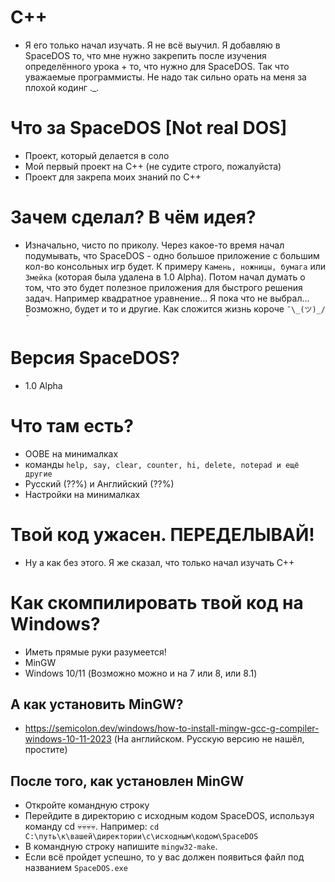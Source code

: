 # C++
- Я его только начал изучать. Я не всё выучил. Я добавляю в SpaceDOS то, что мне нужно закрепить после изучения определённого урока + то, что нужно для SpaceDOS. Так что уважаемые программисты. Не надо так сильно орать на меня за плохой кодинг ._.

# Что за SpaceDOS [Not real DOS]
- Проект, который делается в соло
- Мой первый проект на C++ (не судите строго, пожалуйста)
- Проект для закрепа моих знаний по C++

# Зачем сделал? В чём идея?
- Изначально, чисто по приколу. Через какое-то время начал подумывать, что SpaceDOS - одно большое приложение с большим кол-во консольных игр будет. К примеру `Камень, ножницы, бумага` или `Змейка` (которая была удалена в 1.0 Alpha). Потом начал думать о том, что это будет полезное приложения для быстрого решения задач. Например квадратное уравнение... Я пока что не выбрал... Возможно, будет и то и другие. Как сложится жизнь короче `¯\_(ツ)_/¯`

# Версия SpaceDOS?
- 1.0 Alpha

# Что там есть?
- OOBE на минималках
- команды `help, say, clear, counter, hi, delete, notepad и ещё другие`
- Русский (??%) и Английский (??%)
- Настройки на минималках

# Твой код ужасен. ПЕРЕДЕЛЫВАЙ!
- Ну а как без этого. Я же сказал, что только начал изучать C++

# Как cкомпилировать твой код на Windows?
- Иметь прямые руки разумеется!
- MinGW
- Windows 10/11 (Возможно можно и на 7 или 8, или 8.1)

## А как установить MinGW?
- https://semicolon.dev/windows/how-to-install-mingw-gcc-g-compiler-windows-10-11-2023 (На английском. Русскую версию не нашёл, простите)

## После того, как установлен MinGW
- Откройте командную строку
- Перейдите в директорию с исходным кодом SpaceDOS, используя команду cd 💀💀💀💀. Например: `cd C:\путь\к\вашей\директории\c\исходным\кодом\SpaceDOS`
- В командную строку напишите `mingw32-make`.
- Если всё пройдет успешно, то у вас должен появиться файл под названием `SpaceDOS.exe`
